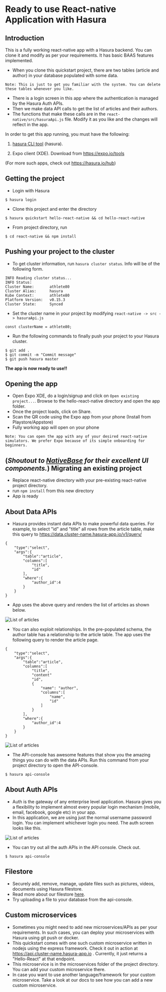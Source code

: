 Ready to use React-native Application with Hasura
=================================================

Introduction
------------

This is a fully working react-native app with a Hasura backend. You can clone it and modify as per your requirements. It has basic BAAS features implemented.

- When you clone this quickstart project, there are two tables (article and author) in your database populated with some data.
```:bash
Note: This is just to get you familiar with the system. You can delete these tables whenever you like.
```
- There is a login screen in this app where the authentication is managed by the Hasura Auth APIs.
- Then we make data API calls to get the list of articles and their authors.
- The functions that make these calls are in the `react-native/src/hasuraApi.js` file. Modify it as you like and the changes will reflect in the app.

In order to get this app running, you must have the following:
1. [hasura CLI tool](https://docs.hasura.io/0.15/manual/install-hasura-cli.html) (hasura).

2. Expo client (XDE). Download from https://expo.io/tools

(For more such apps, check out https://hasura.io/hub)

Getting the project
-----------
- Login with Hasura
```
$ hasura login
```
- Clone this project and enter the directory
```
$ hasura quickstart hello-react-native && cd hello-react-native
```
- From project directory, run
```
$ cd react-native && npm install
```

 Pushing your project to the cluster
-------------------
- To get cluster information, run `hasura cluster status`. Info will be of the following form.
```
INFO Reading cluster status...
INFO Status:
Cluster Name:       athlete80
Cluster Alias:      hasura
Kube Context:       athlete80
Platform Version:   v0.15.3
Cluster State:      Synced
```
- Set the cluster name in your project by modifying `react-native -> src -> hasuraApi.js`
```:javascript
const clusterName = athlete80;
```
- Run the following commands to finally push your project to your Hasura cluster.
```
$ git add .
$ git commit -m "Commit message"
$ git push hasura master
```
**The app is now ready to use!!**

Opening the app
---------
- Open Expo XDE, do a login/signup and click on `Open existing project...`. Browse to the hello-react-native directory and open the app folder.
- Once the project loads, click on Share.
- Scan the QR code using the Expo app from your phone (Install from Playstore/Appstore)
- Fully working app will open on your phone


```
Note: You can open the app with any of your desired react-native simulators. We prefer Expo because of its simple onboarding for beginners.
```

(*Shoutout to [NativeBase](https://nativebase.io) for their excellent UI components.*)
Migrating an existing project
-----------------------------
- Replace react-native directory with your pre-existing react-native project directory.
- run `npm install` from this new directory
- App is ready

About Data APIs
---------
- Hasura provides instant data APIs to make powerful data queries. For example, to select "id" and "title" all rows from the article table, make this query to https://data.cluster-name.hasura-app.io/v1/query/
```:json
{
    "type":"select",
    "args":{
        "table":"article",
        "columns":[
            "title",
            "id"
        ],
        "where":{
            "author_id":4
        }
    }
}
```
- App uses the above query and renders the list of articles as shown below.

![List of articles](https://github.com/hasura/hello-react-native/raw/master/readme-assets/list.png)

- You can also exploit relationships. In the pre-populated schema, the author table has a relationship to the article table. The app uses the following query to render the article page.
```:json
{
    "type":"select",
    "args":{
        "table":"article",
        "columns":[
            "title",
            "content"
            "id",
            {
                "name": "author",
                "columns":[
                    "name",
                    "id"
                ]
            }
        ],
        "where":{
            "author_id":4
        }
    }
}
```
![List of articles](https://github.com/hasura/hello-react-native/raw/master/readme-assets/article.png)

- The API-console has awesome features that show you the amazing things you can do with the data APIs. Run this command from your project directory to open the API-console.
```
$ hasura api-console
```

About Auth APIs
---------
- Auth is the gateway of any enterprise level application. Hasura gives you a flexibility to implement almost every popular login mechanism (mobile, email, facebook, google etc) in your app.
- In this application, we are using just the normal username password login. You can implement whichever login you need. The auth screen looks like this.

![List of articles](https://github.com/hasura/hello-react-native/raw/master/readme-assets/auth.png)

- You can try out all the auth APIs in the API console. Check out.
```
$ hasura api-console
```

Filestore
------
- Securely add, remove, manage, update files such as pictures, videos, documents using Hasura filestore.
- Read more about our filestore [here](https://docs.hasura.io/0.15/manual/files/index.html).
- Try uploading a file to your database from the api-console.

Custom microservices
---------
- Sometimes you might need to add new microservices/APIs as per your requirements. In such cases, you can deploy your microservices with Hasura using git push or docker.
- This quickstart comes with one such custom microservice written in nodejs using the express framework. Check it out in action at https://api.cluster-name.hasura-app.io . Currently, it just returns a "Hello-React" at that endpoint.
- This microservice is in the microservices folder of the project directory. You can add your custom microservice there.
- In case you want to use another language/framework for your custom microservice. Take a look at our docs to see how you can add a new custom microservice.
